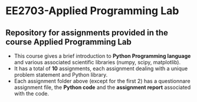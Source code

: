 # EE2703-Applied Programming Lab
## Repository for assignments provided in the course Applied Programming Lab

* This course gives a brief introduction to **Python Programming language** and various associated scientific libraries (numpy, scipy, matplotlib). 
* It has a total of **10** assignments, each assignment dealing with a unique problem statement and Python library.
* Each assignment folder above (except for the first 2) has a questionnare assignment file, the **Python code** and the **assignment report** associated with the code.





